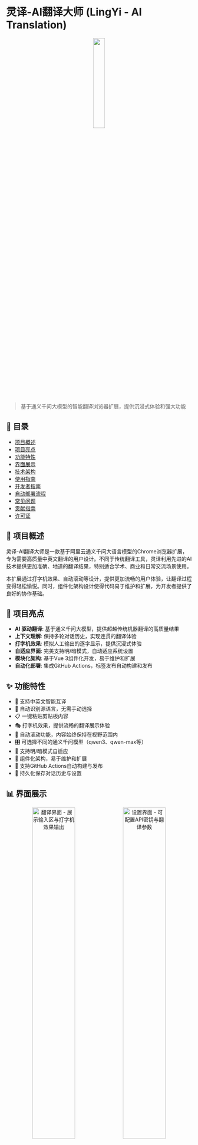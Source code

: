 # 灵译-AI翻译大师 (LingYi - AI Translation)

<p align="center">
    <img src="./images/logo.svg" width="25%" />
</p>

> 基于通义千问大模型的智能翻译浏览器扩展，提供沉浸式体验和强大功能

## 📑 目录

- [项目概述](#项目概述)
- [项目亮点](#项目亮点)
- [功能特性](#功能特性)
- [界面展示](#界面展示)
- [技术架构](#技术架构)
- [使用指南](#使用指南)
- [开发者指南](#开发者指南)
- [自动部署流程](#自动部署流程)
- [常见问题](#常见问题)
- [贡献指南](#贡献指南)
- [许可证](#许可证)

## 📌 项目概述

灵译-AI翻译大师是一款基于阿里云通义千问大语言模型的Chrome浏览器扩展，专为需要高质量中英文翻译的用户设计。不同于传统翻译工具，灵译利用先进的AI技术提供更加准确、地道的翻译结果，特别适合学术、商业和日常交流场景使用。

本扩展通过打字机效果、自动滚动等设计，提供更加流畅的用户体验，让翻译过程变得轻松愉悦。同时，组件化架构设计使得代码易于维护和扩展，为开发者提供了良好的协作基础。

## 🌟 项目亮点

- **AI 驱动翻译**: 基于通义千问大模型，提供超越传统机器翻译的高质量结果
- **上下文理解**: 保持多轮对话历史，实现连贯的翻译体验
- **打字机效果**: 模拟人工输出的逐字显示，提供沉浸式体验
- **自适应界面**: 完美支持明/暗模式，自动适应系统设置
- **模块化架构**: 基于Vue 3组件化开发，易于维护和扩展
- **自动化部署**: 集成GitHub Actions，标签发布自动构建和发布

## ✨ 功能特性

- 🚀 支持中英文智能互译
- 🔄 自动识别源语言，无需手动选择
- 📋 一键粘贴剪贴板内容
- 🎭 打字机效果，提供流畅的翻译展示体验
- 📜 自动滚动功能，内容始终保持在视野范围内
- 🎛️ 可选择不同的通义千问模型（qwen3、qwen-max等）
- 🌙 支持明/暗模式自适应
- 🔄 组件化架构，易于维护和扩展
- 🚀 支持GitHub Actions自动构建与发布
- 💾 持久化保存对话历史与设置

## 📊 界面展示

<p align="center">
    <img src="./images/popup-ui.png" width="48%" alt="翻译界面 - 展示输入区与打字机效果输出" />
    <img src="./images/setting-ui.png" width="48%" alt="设置界面 - 可配置API密钥与翻译参数" />
</p>

## 🏗️ 技术架构

### 项目结构

```
├── src/
│   ├── popup/              # 弹出窗口相关文件
│   │   ├── components/     # 组件目录
│   │   │   ├── HeaderComponent.vue      # 头部组件
│   │   │   ├── InputComponent.vue       # 输入组件
│   │   │   ├── OutputComponent.vue      # 输出组件
│   │   │   ├── TypewriterComponent.vue  # 打字机效果组件
│   │   │   └── index.js                 # 组件索引
│   │   ├── App.vue         # 主应用组件
│   │   └── main.js         # 入口文件
│   ├── options/            # 选项页面相关文件
│   │   ├── components/     # 设置界面组件
│   │   │   ├── ApiSettingsComponent.vue   # API设置组件
│   │   │   ├── TranslationSettingsComponent.vue # 翻译设置组件
│   │   │   └── ...                         # 其他设置组件
│   └── background/         # 后台脚本
│       └── index.js        # 服务工作进程，处理API调用和翻译逻辑
├── .github/workflows/      # GitHub Actions配置
│   └── build-and-release.yml  # 自动构建发布工作流
└── dist/                   # 构建输出目录
```

### 核心技术特性

#### 打字机效果与自动滚动

灵译的打字机效果通过专门的 `TypewriterComponent` 组件实现，具备以下特性：

1. **逐字显示**: 设置可调速度的计时器，模拟打字效果
2. **自动滚动**: 随着内容增加，自动滚动保持最新内容可见
3. **光标闪烁**: 添加模拟光标闪烁动画，增强真实感
4. **自动监听**: 监听文本变化，自动重启打字效果
5. **资源管理**: 组件生命周期内正确管理计时器资源

核心实现：
```javascript
typingTimer = setInterval(() => {
  displayedText.value += props.text.charAt(currentIndex);
  currentIndex++;
  scrollToBottom();
}, props.speed);
```

#### 组件化架构与状态管理

项目使用Vue 3的组合式API (Composition API)，实现了高效的组件通信和状态管理：

1. **状态隔离**: 每个组件维护自己的内部状态，减少副作用
2. **事件驱动**: 通过emits定义明确的组件通信接口
3. **响应式设计**: 利用Vue 3 reactive/ref API实现高效状态更新
4. **生命周期管理**: 合理使用onMounted、onUnmounted等钩子函数
5. **动态DOM更新**: 响应式地处理UI状态变化

组件通信示例：
```vue
<InputComponent
  v-model="sourceText"
  @translate="handleTranslate"
  @paste="handlePasteFromInput"
  @clear="handleClearInput"
/>
```

#### 流式翻译响应处理

扩展实现了对通义千问API流式响应的处理，提供更好的用户体验：

1. 使用`fetch`的流式API读取响应数据
2. 解码数据块并解析JSON格式
3. 通过回调函数逐步更新翻译结果
4. 使用Chrome消息传递机制将更新发送到前端
5. 前端通过打字机效果展示翻译结果

## 📝 使用指南

### 安装方法

#### 从Chrome应用商店安装（推荐）
1. 访问Chrome网上应用店
2. 搜索"灵译-AI翻译大师"
3. 点击"添加到Chrome"按钮

#### 手动安装（开发版）
1. 下载最新发布版本的zip包
2. 解压到本地文件夹
3. 打开Chrome扩展管理页面 `chrome://extensions/`
4. 开启"开发者模式"
5. 点击"加载已解压的扩展程序"，选择解压目录

### 初始设置

1. 安装扩展后，点击工具栏中的灵译图标
2. 点击设置图标（⚙️）进入设置页面
3. 配置您的通义千问API密钥（在[阿里云通义千问平台](https://dashscope.aliyuncs.com/)获取）
4. 选择您偏好的模型和默认翻译方向
5. 点击"保存设置"完成配置

### 日常使用

1. 点击浏览器工具栏中的灵译图标
2. 在输入框中输入或粘贴要翻译的文本
3. 点击"翻译"按钮，AI将自动检测语言并翻译
4. 翻译结果会以打字机效果逐字显示
5. 使用复制按钮可将结果复制到剪贴板

### 高级技巧

- **连续对话**：扩展会记住对话历史，保持上下文连贯性
- **重置对话**：点击刷新按钮可开始新的对话
- **模型选择**：不同的任务可选择不同的模型，如文学翻译推荐使用qwen3
- **自定义API**：支持配置自定义的API端点，适应不同的部署环境

## 👨‍💻 开发者指南

### 环境搭建

1. 克隆仓库
```bash
git clone https://github.com/ospoon/lingyi-ai-translation.git
cd lingyi-ai-translation
```

2. 安装依赖
```bash
npm install
```

3. 开发模式运行
```bash
npm run dev
```

4. 生产构建
```bash
npm run build
```

### 开发技术栈

- **前端框架**: Vue 3.3.4
- **构建工具**: extension.js (基于Vite)
- **API接口**: 通义千问兼容OpenAI格式API
- **浏览器API**: Chrome Extension API

### 代码贡献流程

1. Fork本项目仓库
2. 创建您的特性分支 (`git checkout -b feature/amazing-feature`)
3. 提交您的改动 (`git commit -m 'Add some amazing feature'`)
4. 推送到分支 (`git push origin feature/amazing-feature`)
5. 创建新的Pull Request

## 🚀 自动部署流程

项目使用GitHub Actions实现持续集成和自动发布，工作流程如下：

1. **触发条件**: 
   - 当创建新的版本标签 `v*`（如v1.0.0）时自动触发构建

2. **构建环境**:
   - 使用Ubuntu最新版作为构建环境
   - 配置Node.js 20.x版本运行环境
   - 使用npm缓存加速依赖安装

3. **构建步骤**:
   ```yaml
   steps:
     - name: Checkout code
       uses: actions/checkout@v4
     
     - name: Set up Node.js
       uses: actions/setup-node@v4
       with:
         node-version: '20.x'
         cache: 'npm'
   
     - name: Install dependencies
       run: npm ci
     
     - name: Build extension
       run: npm run build
   ```

4. **打包与发布**:
   - 从Git标签提取版本号
   - 将扩展打包为zip文件
   - 创建GitHub Release
   - 将打包文件上传到Release

5. **发布新版本**:
   ```bash
   git tag v1.0.0
   git push origin v1.0.0
   ```

完整工作流配置详见 [.github/workflows/build-and-release.yml](.github/workflows/build-and-release.yml)

## ❓ 常见问题

### 1. 为什么需要API密钥？
灵译使用通义千问API进行翻译，需要您的API密钥才能访问服务。您可以在[阿里云通义千问平台](https://dashscope.aliyuncs.com/)注册并获取API密钥。

### 2. 翻译速度慢怎么办？
翻译速度主要受网络和API响应时间影响。建议:
- 检查网络连接
- 尝试使用qwen-turbo等响应更快的模型
- 减少单次翻译文本量

### 3. 如何保存常用翻译？
当前版本不支持保存历史翻译，但您可以使用复制功能将结果保存到其他应用程序中。我们计划在未来版本中添加翻译历史功能。

### 4. 支持哪些浏览器？
目前主要支持Chrome浏览器。我们正在开发Firefox和Edge版本，敬请期待。

### 5. API密钥安全吗？
您的API密钥仅存储在浏览器本地，不会传输到除阿里云通义千问API之外的任何服务器。

## 🤝 贡献指南

我们非常欢迎各种形式的贡献，包括但不限于：

- 功能请求和建议
- 错误报告和修复
- 文档改进
- 代码重构和性能优化
- 新功能开发

在提交贡献前，请先查看[贡献指南](CONTRIBUTING.md)了解详情。

## 📄 许可证

该项目采用MIT许可证 - 详情请参阅 [LICENSE](LICENSE) 文件

---

*灵译-AI翻译大师由 [@OSpoon](https://github.com/OSpoon) 开发维护*

*通义千问是阿里云旗下的大规模预训练模型系列，本项目与阿里云无关，仅作为开源社区贡献。*